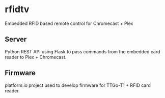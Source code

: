 # rfidtv

Embedded RFID based remote control for Chromecast + Plex

## Server

Python REST API using Flask to pass commands from the embedded card reader to Plex + Chromecast.

## Firmware

platform.io project used to develop firmware for TTGo-T1 + RFID card reader.

